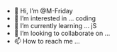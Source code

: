 - 👋 Hi, I’m @M-Friday
- 👀 I’m interested in ... coding
- 🌱 I’m currently learning ... jS
- 💞️ I’m looking to collaborate on ... 
- 📫 How to reach me ...

<!---
M-Friday/M-Friday is a ✨ special ✨ repository because its `README.md` (this file) appears on your GitHub profile.
You can click the Preview link to take a look at your changes.
--->
